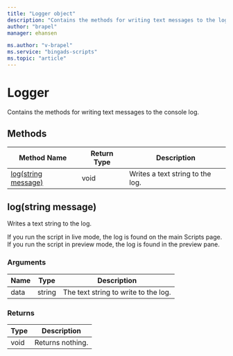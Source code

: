 ```yaml
---
title: "Logger object"
description: "Contains the methods for writing text messages to the log."
author: "brapel"
manager: ehansen

ms.author: "v-brapel"
ms.service: "bingads-scripts"
ms.topic: "article"
---
```


# Logger

Contains the methods for writing text messages to the console log.

## Methods
|Method Name|Return Type|Description|
|-|-|-
[log(string message)](#log-string-message-)|void|Writes a text string to the log.

## <a name="log-string-message-"></a>log(string message)
Writes a text string to the log. 

If you run the script in live mode, the log is found on the main Scripts page. If you run the script in preview mode, the log is found in the preview pane.

### Arguments
|Name|Type|Description|
|-|-|-
data|string|The text string to write to the log.

### Returns
|Type|Description|
|-|-
void|Returns nothing.

